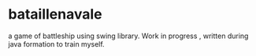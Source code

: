 # bataillenavale
a game of battleship using swing library. Work in progress , written during java formation to train myself.
